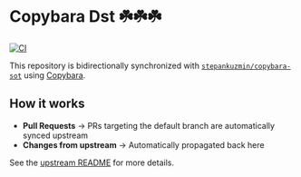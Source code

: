 # Copybara Dst ☘️☘️☘️

[![CI](https://github.com/stepankuzmin/copybara-dst/actions/workflows/ci.yml/badge.svg)](https://github.com/stepankuzmin/copybara-dst/actions/workflows/ci.yml)

This repository is bidirectionally synchronized with [`stepankuzmin/copybara-sot`](https://github.com/stepankuzmin/copybara-sot) using [Copybara](https://github.com/google/copybara/).

## How it works

- **Pull Requests** → PRs targeting the default branch are automatically synced upstream
- **Changes from upstream** → Automatically propagated back here

See the [upstream README](https://github.com/stepankuzmin/copybara-sot/tree/main?tab=readme-ov-file) for more details.
